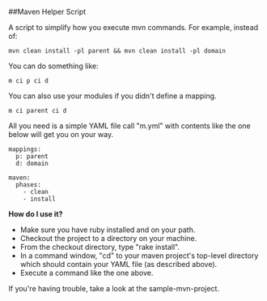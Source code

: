 ##Maven Helper Script

A script to simplify how you execute mvn commands. For example, instead of:

    mvn clean install -pl parent && mvn clean install -pl domain

You can do something like:

    m ci p ci d

You can also use your modules if you didn't define a mapping.

    m ci parent ci d

All you need is a simple YAML file call "m.yml" with contents like the one below will get you on your way.

    mappings:
      p: parent
      d: domain

    maven:
      phases:
        - clean
        - install

**How do I use it?**
 - Make sure you have ruby installed and on your path.
 - Checkout the project to a directory on your machine.
 - From the checkout directory, type "rake install".
 - In a command window, "cd" to your maven project's top-level directory which should contain your YAML file (as described above).
 - Execute a command like the one above.

If you're having trouble, take a look at the sample-mvn-project.
